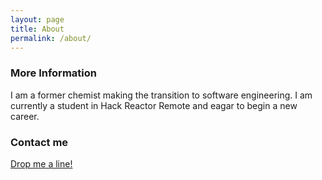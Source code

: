 ```yaml
---
layout: page
title: About
permalink: /about/
---
```



### More Information

I am a former chemist making the transition to software engineering. I am currently a student in Hack Reactor Remote and eagar to begin a new career. 

### Contact me

[Drop me a line!](mailto:michael.s.frazier@gmail.com)
